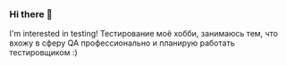 ### Hi there 👋
I'm interested in testing!
Тестирование моё хобби, занимаюсь тем, что вхожу в сферу QA профессионально и планирую работать тестировщиком :)
